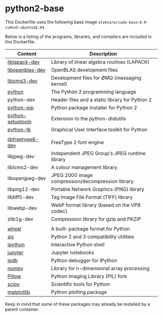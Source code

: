 # python2-base

This Dockerfile uses the following base image ``aleksaro/cuda-base:8.0-cudnn5-ubuntu16.04``.

Below is a listing of the programs, libraries, and compilers are included in this Dockerfile:

| Content                                                       | Description                                       |
|---------------------------------------------------------------|---------------------------------------------------|
| [liblapack-dev](http://www.netlib.org/lapack/)                | Library of linear algebra routines (LAPACK)       |
| [libopenblas-dev](http://www.openblas.net/)                   | OpenBLAS development files                        |
| [libzmq3-dev](http://zeromq.org/)                             | Development files for ØMQ (messaging kernel)      |
| [python](https://www.python.org/)                             | The Python 2 programming language                 |
| python-dev                                                    | Header files and a static library for Python 2    |
| [python-pip](http://www.pip-installer.org/)                   | Python package installer for Python 2             |
| [python-setuptools](https://pypi.python.org/pypi/setuptools)  | Extension to the python-distutils                 |
| [python-tk](https://wiki.python.org/moin/TkInter)             | Graphical User Interface toolkit for Python       |
|                                                               |                                                   |
| [libfreetype6-dev](https://www.freetype.org/)                 | FreeType 2 font engine                            |
| libjpeg-dev                                                   | Independent JPEG Group's JPEG runtime library     |
| liblcms2-dev                                                  | A colour management library                       |
| libopenjpeg-dev                                               | JPEG 2000 image compression/decompression library |
| libpng12-dev                                                  | Portable Network Graphics (PNG) library           |
| libtiff5-dev                                                  | Tag Image File Format (TIFF) library              |
| libwebp-dev                                                   | WebP format library (based on the VP8 codec)      |
| zlib1g-dev                                                    | Compression library for gzip and PKZIP            |
|                                                               |                                                   |
| [wheel](http://pythonwheels.com/)                             | A built-package format for Python                 |
| [six](https://pypi.python.org/pypi/six)                       | Python 2 and 3 compatibility utilities            |
| [ipython](https://ipython.org/)                               | Interactive Python shell                          |
| [jupyter](http://jupyter.org/)                                | Jupyter notebooks                                 |
| [ipdb](https://github.com/gotcha/ipdb)                        | Python debugger for IPython                       |
| [numpy](http://www.numpy.org/)                                | Library for n-dimensional array processing        |
| [Pillow](https://python-pillow.org/)                          | Python Imaging Library (PIL) fork                 |
| [scipy](https://www.scipy.org/)                               | Scientific tools for Python                       |
| [matplotlib](http://matplotlib.org/)                          | Python plotting package                           |

Keep in mind that some of these packages may already be installed by a parent container.
